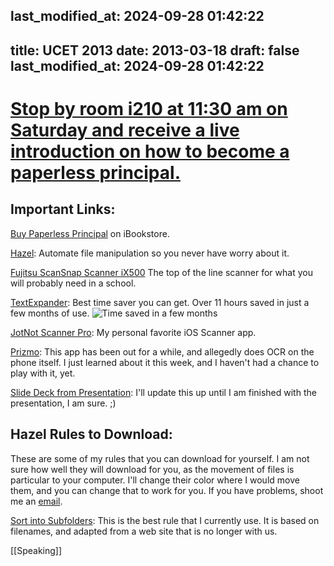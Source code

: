 last_modified_at: 2024-09-28 01:42:22
---
title: UCET 2013
date: 2013-03-18
draft: false
last_modified_at: 2024-09-28 01:42:22
---

[Stop by room i210 at 11:30 am on Saturday and receive a live introduction on how to become a paperless principal.](http://sched.ucet.org/event/9343b6dc2ca550df5088cafcd5edcd2b#.UTmFJqWyVWg)
==============================================================================================================================================================================================

Important Links:
----------------

[Buy Paperless Principal](http://itunes.apple.com/us/book/paperless-principal/id558201943?ls=1) on iBookstore.

[Hazel](http://www.noodlesoft.com): Automate file manipulation so you never have worry about it.

[Fujitsu ScanSnap Scanner iX500](http://www.amazon.com/s/?_encoding=UTF8&camp=1789&creative=390957&field-keywords=fujitsu%20scansnap%20ix500&linkCode=ur2&sprefix=fujitsu%2Caps%2C249&tag=jethrojonesco-20&url=search-alias%3Daps) The top of the line scanner for what you will probably need in a school.

[TextExpander](http://smilesoftware.com/TextExpander/index.html): Best time saver you can get. Over 11 hours saved in just a few months of use. ![Time saved in a few months](https://dl.dropbox.com/s/lpflukf0m8x728j/TextExpander%20saved%20time.png?token_hash=AAGvC_ZlajupTjRFI8O_eXJjkwADbkf_KtLLoc05xss7kQ&dl=1)

[JotNot Scanner Pro](https://itunes.apple.com/us/app/jotnot-scanner-pro-scan-multipage/id307868751?mt=8): My personal favorite iOS Scanner app.

[Prizmo](https://itunes.apple.com/us/app/prizmo-scanning-ocr-speech/id366791896?mt=8): This app has been out for a while, and allegedly does OCR on the phone itself. I just learned about it this week, and I haven't had a chance to play with it, yet.

[Slide Deck from Presentation](https://dl.dropbox.com/s/ehu6nuw769s3de3/UCET%202013.pdf?token_hash=AAEwaLVRLKD1uGtXnuhWRaf0KwhhsSjccDjSCixxXtHgGg&dl=1): I'll update this up until I am finished with the presentation, I am sure. ;)

Hazel Rules to Download:
------------------------

These are some of my rules that you can download for yourself. I am not sure how well they will download for you, as the movement of files is particular to your computer. I'll change their color where I would move them, and you can change that to work for you. If you have problems, shoot me an [email](mailto:jethro@paperlessprincipal.com).

[Sort into Subfolders](https://dl.dropbox.com/s/nyfoyjelthcfj8b/sort%20into%20subfolders.hazelrules?token_hash=AAFuQtHAt4eFWUMDdRacMpDMaxa_4pQNFJraAAKiJdCYpQ&dl=1): This is the best rule that I currently use. It is based on filenames, and adapted from a web site that is no longer with us.

[[Speaking]]